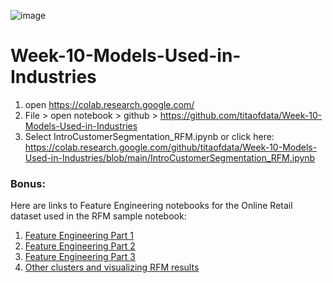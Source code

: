 ![image](https://user-images.githubusercontent.com/50011393/96879360-88fbcb00-14ae-11eb-9e9e-e094039968a1.png)

# Week-10-Models-Used-in-Industries

1. open https://colab.research.google.com/
2. File > open notebook > github > https://github.com/titaofdata/Week-10-Models-Used-in-Industries
3. Select IntroCustomerSegmentation_RFM.ipynb or click here: https://colab.research.google.com/github/titaofdata/Week-10-Models-Used-in-Industries/blob/main/IntroCustomerSegmentation_RFM.ipynb


### Bonus:

Here are links to Feature Engineering notebooks for the Online Retail dataset used in the RFM sample notebook:

1. [Feature Engineering Part 1](https://colab.research.google.com/drive/1eTBApdLzB9Rdh1_aKzP2pnyi7P6Jmfzp?usp=sharing)
2. [Feature Engineering Part 2](https://colab.research.google.com/drive/1KocHOTjuqp6JGVGtLfP8tekVGrWFwltP?usp=sharing)
3. [Feature Engineering Part 3](https://colab.research.google.com/drive/1PCiUkpDuaWiE-FdAAeA5byhvv3OpX-dS?usp=sharing)
4. [Other clusters and visualizing RFM results](https://medium.com/analytics-vidhya/data-visualization-and-rfm-recency-frequency-and-monetary-analysis-using-python-customer-d7e129437aac)
